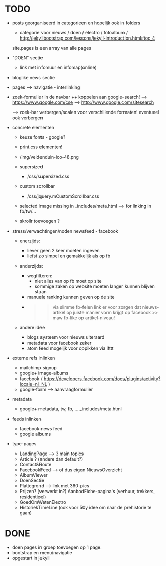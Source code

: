 TODO
====

- posts georganiseerd in categorieen en hopelijk ook in folders
  - categorie voor nieuws / doen / electro / fotoalbum / 
  http://jekyllbootstrap.com/lessons/jekyll-introduction.html#toc_4
  
  site.pages is een array van alle pages
  
- "DOEN" sectie
    - link met infomuur en infomap(online)

- bloglike news sectie

- pages --> navigatie - interlinking

- zoek-formulier in de navbar ++ koppelen aan google-search! 
  --> https://www.google.com/cse
  --> http://www.google.com/sitesearch
  
  --> zoek-bar verbergen/scalen voor verschillende formaten! eventueel ook verbergen


- concrete elementen

  - keuze fonts - google?
  - print.css elementen!
  
  - /img/veldenduin-ico-48.png
  
  - supersized
    - /css/supersized.css
  - custom scrollbar
    - /css/jquery.mCustomScrollbar.css
    
  - selected image missing in _includes/meta.html --> for linking in fb/tw/...

  - skrollr toevoegen ?

- stress/verwachtingen/noden newsfeed - facebook
  - enerzijds: 
    - liever geen 2 keer moeten ingeven
    - liefst zo simpel en gemakkelijk als op fb
  - anderzijds:
    - wegfilteren: 
      - niet alles van op fb moet op site
      - sommige zaken op website moeten langer kunnen blijven staan
    - manuele ranking kunnen geven op de site
    - >> via slimme fb-felen link er voor zorgen dat nieuws-artikel op juiste manier vorm krijgt op facebook >> maw fb-like op artikel-niveau!
      
  - andere idee
    - blogs systeem voor nieuws uiteraard
    - metadata voor facebook zeker
    - atom feed mogelijk voor oppikken via ifttt
  
  

- externe refs inlinken
  - mailchimp signup
  - google+ image-albums
  - facebook  ( https://developers.facebook.com/docs/plugins/activity?locale=nl_NL )
  - google-form --> aanvraagformulier 
  
- metadata
  - google+ metadata, tw, fb, ... _includes/meta.html

- feeds inlinken
  - facebook news feed
  - google albums


- type-pages
  - LandingPage --> 3 main topics
  - Article ? (andere dan default?)
  - Contact&Route
  - FacebookFeed --> of dus eigen NieuwsOverzicht
  - AlbumViewer
  - DoenSectie
  - Plattegrond --> link met 360-pics
  - Prijzen?  (verwerkt in?)  AanbodFiche-pagina's (verhuur, trekkers, residentieel)
  - GoedOmWetenElectro
  - HistoriekTimeLine (ook voor 50y idee om naar de prehistorie te gaan)


DONE
====
- doen pages in groep toevoegen op 1 page.
- bootstrap en menu/navigatie
- opgestart in jekyll